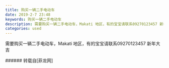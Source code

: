 ```yaml
---
title: 购买一辆二手电动车
date: 2019-2-7 23:48
keywords: 购买一辆二手电动车
description: 需要购买一辆二手电动车，Makati 地区，有的宝宝请联系09270123457 新年大吉
categories: used
---
```

<td class="t_f" id="postmessage_2946235">

需要购买一辆二手电动车，Makati 地区，有的宝宝请联系09270123457 新年大吉<br/>
</td>
###### 转载自[菲龙网]